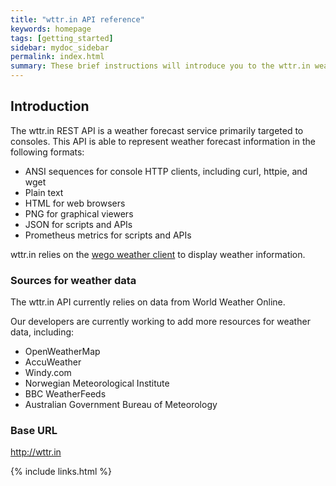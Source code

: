 ```yaml
---
title: "wttr.in API reference"
keywords: homepage
tags: [getting_started]
sidebar: mydoc_sidebar
permalink: index.html
summary: These brief instructions will introduce you to the wttr.in weather API.
---
```


## Introduction

The wttr.in REST API is a weather forecast service primarily targeted to consoles. This API is able to represent weather forecast information in the following formats:

- ANSI sequences for console HTTP clients, including curl, httpie, and wget
- Plain text
- HTML for web browsers
- PNG for graphical viewers
- JSON for scripts and APIs
- Prometheus metrics for scripts and APIs

wttr.in relies on the [wego weather client](https://github.com/schachmat/wego) to display weather information.

### Sources for weather data

The wttr.in API currently relies on data from World Weather Online.

Our developers are currently working to add more resources for weather data, including:
- OpenWeatherMap
- AccuWeather
- Windy.com
- Norwegian Meteorological Institute
- BBC WeatherFeeds
- Australian Government Bureau of Meteorology

### Base URL
http://wttr.in

{% include links.html %}
